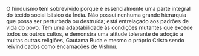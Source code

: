 ﻿O hinduísmo tem sobrevivido porque é essencialmente uma parte integral do tecido social básico da Índia. Não possui nenhuma grande hierarquia que possa ser perturbada ou destruída; está entrelaçado aos padrões de vida do povo. Tem uma adaptabilidade às condições mutantes que excede todos os outros cultos, e demonstra uma atitude tolerante de adoção a muitas outras religiões, Gautama Buda e mesmo o próprio Cristo sendo reivindicados como encarnações de Vishnu.